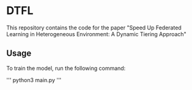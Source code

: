 # DTFL
This repository contains the code for the paper "Speed Up Federated Learning in Heterogeneous Environment: A Dynamic Tiering Approach"


## Usage
To train the model, run the following command:

'''
python3 main.py
'''


